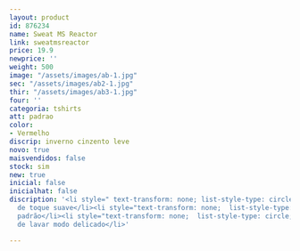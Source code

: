 ```yaml
---
layout: product
id: 876234
name: Sweat MS Reactor
link: sweatmsreactor
price: 19.9
newprice: ''
weight: 500
image: "/assets/images/ab-1.jpg"
sec: "/assets/images/ab2-1.jpg"
thir: "/assets/images/ab3-1.jpg"
four: ''
categoria: tshirts
att: padrao
color:
- Vermelho
discrip: inverno cinzento leve
novo: true
maisvendidos: false
stock: sim
new: true
inicial: false
inicialhat: false
discription: '<li style=" text-transform: none; list-style-type: circle; ">Tecido
  de toque suave</li><li style="text-transform: none;  list-style-type: circle; ">Sweat
  padrão</li><li style="text-transform: none;  list-style-type: circle; ">Máquina
  de lavar modo delicado</li>'

---
```

